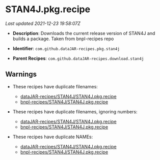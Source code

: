 # STAN4J.pkg.recipe

_Last updated 2021-12-23 19:58:07Z_

- **Description**: Downloads the current release version of STAN4J and builds a package. Taken from bnpl-recipes repo

- **Identifier**: `com.github.dataJAR-recipes.pkg.stan4j`

- **Parent Recipes**: `com.github.dataJAR-recipes.download.stan4j`

## Warnings

- These recipes have duplicate filenames:
    - [dataJAR-recipes/STAN4J/STAN4J.pkg.recipe](/autopkg-dupe-tracker/dataJAR-recipes/STAN4J/STAN4J.pkg.recipe)
    - [bnpl-recipes/STAN4J/STAN4J.pkg.recipe](/autopkg-dupe-tracker/bnpl-recipes/STAN4J/STAN4J.pkg.recipe)

- These recipes have duplicate filenames, ignoring numbers:
    - [dataJAR-recipes/STAN4J/STAN4J.pkg.recipe](/autopkg-dupe-tracker/dataJAR-recipes/STAN4J/STAN4J.pkg.recipe)
    - [bnpl-recipes/STAN4J/STAN4J.pkg.recipe](/autopkg-dupe-tracker/bnpl-recipes/STAN4J/STAN4J.pkg.recipe)

- These recipes have duplicate NAMEs:
    - [dataJAR-recipes/STAN4J/STAN4J.pkg.recipe](/autopkg-dupe-tracker/dataJAR-recipes/STAN4J/STAN4J.pkg.recipe)
    - [bnpl-recipes/STAN4J/STAN4J.pkg.recipe](/autopkg-dupe-tracker/bnpl-recipes/STAN4J/STAN4J.pkg.recipe)
